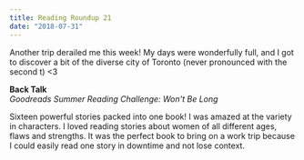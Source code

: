 ```yaml
---
title: Reading Roundup 21
date: "2018-07-31"
---
```


Another trip derailed me this week! My days were wonderfully full, and I got to discover a bit of the diverse city of Toronto (never pronounced with the second t) <3


**Back Talk**  
_Goodreads Summer Reading Challenge: Won't Be Long_

Sixteen powerful stories packed into one book! I was amazed at the variety in characters. I loved reading stories about women of all different ages, flaws and strengths. It was the perfect book to bring on a work trip because I could easily read one story in downtime and not lose context.

